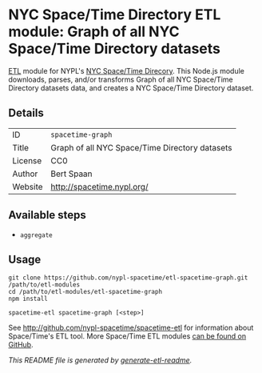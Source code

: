 # NYC Space/Time Directory ETL module: Graph of all NYC Space/Time Directory datasets

[ETL](https://en.wikipedia.org/wiki/Extract,_transform,_load) module for NYPL's [NYC Space/Time Direcory](http://spacetime.nypl.org/). This Node.js module downloads, parses, and/or transforms Graph of all NYC Space/Time Directory datasets data, and creates a NYC Space/Time Directory dataset.

## Details

<table>
<tbody>

<tr>
<td>ID</td>
<td><code>spacetime-graph</code></td>
</tr>

<tr>
<td>Title</td>
<td>Graph of all NYC Space/Time Directory datasets</td>
</tr>

<tr>
<td>License</td>
<td>CC0</td>
</tr>

<tr>
<td>Author</td>
<td>Bert Spaan</td>
</tr>

<tr>
<td>Website</td>
<td><a href="http://spacetime.nypl.org/">http://spacetime.nypl.org/</a></td>
</tr>
</tbody>
</table>

## Available steps

  - `aggregate`

## Usage

```
git clone https://github.com/nypl-spacetime/etl-spacetime-graph.git /path/to/etl-modules
cd /path/to/etl-modules/etl-spacetime-graph
npm install

spacetime-etl spacetime-graph [<step>]
```

See http://github.com/nypl-spacetime/spacetime-etl for information about Space/Time's ETL tool. More Space/Time ETL modules [can be found on GitHub](https://github.com/search?utf8=%E2%9C%93&q=org%3Anypl-spacetime+etl-&type=Repositories&ref=advsearch&l=&l=).

_This README file is generated by [generate-etl-readme](https://github.com/nypl-spacetime/generate-etl-readme)._

